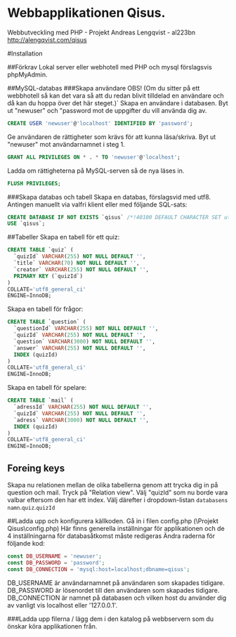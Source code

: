 Webbapplikationen Qisus.
============

Webbutveckling med PHP - Projekt
Andreas Lengqvist - al223bn  
http://alengqvist.com/qisus

#Installation

##Förkrav
Lokal server eller webhotell med PHP och mysql förslagsvis phpMyAdmin.

##MySQL-databas
###Skapa användare
OBS! (Om du sitter på ett webbhotell så kan det vara så att du redan blivit tilldelad en användare och då kan du hoppa över det här steget.)`
Skapa en användare i databasen. Byt ut "newuser" och "password mot de uppgifter du vill använda dig av.
```SQL
CREATE USER 'newuser'@'localhost' IDENTIFIED BY 'password';
```
Ge användaren de rättigheter som krävs för att kunna läsa/skriva. Byt ut "newuser" mot användarnamnet i steg 1.
```SQL
GRANT ALL PRIVILEGES ON * . * TO 'newuser'@'localhost';
```
Ladda om rättigheterna på MySQL-serven så de nya läses in.
```SQL
FLUSH PRIVILEGES;
```


###Skapa databas och tabell
Skapa en databas, förslagsvid med utf8. Antingen manuellt via valfri klient eller med följande SQL-sats:
```SQL
CREATE DATABASE IF NOT EXISTS `qisus` /*!40100 DEFAULT CHARACTER SET utf8 */;
USE `qisus`;
```
##Tabeller
Skapa en tabell för ett quiz:
```SQL
CREATE TABLE `quiz` (
  `quizId` VARCHAR(255) NOT NULL DEFAULT '',
  `title` VARCHAR(70) NOT NULL DEFAULT '',
  `creator` VARCHAR(255) NOT NULL DEFAULT '',
  PRIMARY KEY (`quizId`)
)
COLLATE='utf8_general_ci'
ENGINE=InnoDB;
```
Skapa en tabell för frågor:
```SQL
CREATE TABLE `question` (
  `questionId` VARCHAR(255) NOT NULL DEFAULT '',
  `quizId` VARCHAR(255) NOT NULL DEFAULT '',
  `question` VARCHAR(3000) NOT NULL DEFAULT '',
  `answer` VARCHAR(255) NOT NULL DEFAULT '',
  INDEX (quizId)
)
COLLATE='utf8_general_ci'
ENGINE=InnoDB;
```
Skapa en tabell för spelare:
```SQL
CREATE TABLE `mail` (
  `adressId` VARCHAR(255) NOT NULL DEFAULT '',
  `quizId` VARCHAR(255) NOT NULL DEFAULT '',
  `adress` VARCHAR(3000) NOT NULL DEFAULT '',
  INDEX (quizId)
)
COLLATE='utf8_general_ci'
ENGINE=InnoDB;
```

## Foreing keys
Skapa nu relationen mellan de olika tabellerna genom att trycka dig in på question och mail.
Tryck på "Relation view".
Välj "quizId" som nu borde vara valbar eftersom den har ett index.
Välj därefter i dropdown-listan `databasens namn`.`quiz`.`quizId`

##Ladda upp och konfigurera källkoden.
Gå in i filen config.php (\Projekt Qisus\config.php)
Här finns generella inställningar för applikationen och de 4 inställningarna för databasåtkomst måste redigeras
Ändra raderna för följande kod:
```PHP
const DB_USERNAME = 'newuser';
const DB_PASSWORD = 'password';
const DB_CONNECTION = 'mysql:host=localhost;dbname=qisus';
```
DB_USERNAME är användarnamnet på användaren som skapades tidigare.
DB_PASSWORD är lösenordet till den användaren som skapades tidigare.
DB_CONNECTION är namnet på databasen och vilken host du använder dig av vanligt vis localhost eller '127.0.0.1'.

###Ladda upp filerna / lägg dem i den katalog på webbservern som du önskar köra applikationen från.